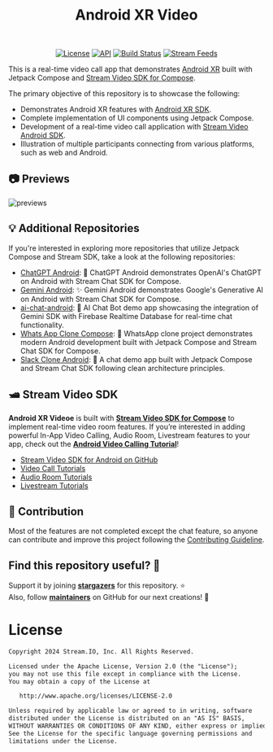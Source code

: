 <h1 align="center">Android XR Video</h1></br>

<p align="center">
  <a href="https://opensource.org/licenses/Apache-2.0"><img alt="License" src="https://img.shields.io/badge/License-Apache%202.0-blue.svg"/></a>
  <a href="https://android-arsenal.com/api?level=21"><img alt="API" src="https://img.shields.io/badge/API-21%2B-brightgreen.svg?style=flat"/></a>
  <a href="https://github.com/GetStream/android-xr-video/actions/workflows/android.yml"><img alt="Build Status" src="https://github.com/GetStream/android-xr-video/actions/workflows/android.yml/badge.svg"/></a>
  <a href="https://getstream.io?utm_source=Github&utm_medium=Jaewoong_OSS&utm_content=Developer&utm_campaign=Github_Aug2024_Jaewoong_Android_XR&utm_term=DevRelOss"><img src="https://img.shields.io/endpoint?url=https://gist.githubusercontent.com/HayesGordon/e7f3c4587859c17f3e593fd3ff5b13f4/raw/11d9d9385c9f34374ede25f6471dc743b977a914/badge.json" alt="Stream Feeds"></a>
</p>

This is a real-time video call app that demonstrates [Android XR](https://www.android.com/xr/) built with Jetpack Compose and [Stream Video SDK for Compose](https://getstream.io/video/docs/android?utm_source=Github&utm_medium=Jaewoong_OSS&utm_content=Developer&utm_campaign=Github_Aug2024_Jaewoong_Android_XR&utm_term=DevRelOss).

The primary objective of this repository is to showcase the following:

- Demonstrates Android XR features with [Android XR SDK](https://developer.android.com/develop/xr).
- Complete implementation of UI components using Jetpack Compose.
- Development of a real-time video call application with [Stream Video Android SDK](https://getstream.io/video/sdk/android/tutorial/video-calling/?utm_source=Github&utm_medium=Jaewoong_OSS&utm_content=Developer&utm_campaign=Github_Aug2024_Jaewoong_Android_XR&utm_term=DevRelOss).
- Illustration of multiple participants connecting from various platforms, such as web and Android.

## 📷 Previews

![previews](previews/gif0.gif)

## :bulb: Additional Repositories

If you're interested in exploring more repositories that utilize Jetpack Compose and Stream SDK, take a look at the following repositories:

- [ChatGPT Android](https://github.com/skydoves/chatgpt-android): 📱 ChatGPT Android demonstrates OpenAI's ChatGPT on Android with Stream Chat SDK for Compose.
- [Gemini Android](https://github.com/skydoves/gemini-android): ✨ Gemini Android demonstrates Google's Generative AI on Android with Stream Chat SDK for Compose.
- [ai-chat-android](https://github.com/GetStream/ai-chat-android): 💬 AI Chat Bot demo app showcasing the integration of Gemini SDK with Firebase Realtime Database for real-time chat functionality.
- [Whats App Clone Compose](https://github.com/getStream/whatsApp-clone-compose): 📱 WhatsApp clone project demonstrates modern Android development built with Jetpack Compose and Stream Chat SDK for Compose.
- [Slack Clone Android](https://github.com/GetStream/stream-slack-clone-android): 📱 A chat demo app built with Jetpack Compose and Stream Chat SDK following clean architecture principles.

## 🛥 Stream Video SDK

**Android XR Videoe** is built with __[Stream Video SDK for Compose](https://getstream.io/video/docs/android?utm_source=Github&utm_medium=Jaewoong_OSS&utm_content=Developer&utm_campaign=Github_Aug2024_Jaewoong_Android_XR&utm_term=DevRelOss)__ to implement real-time video room features.
If you’re interested in adding powerful In-App Video Calling, Audio Room, Livestream features to your app, check out the __[Android Video Calling Tutorial](https://getstream.io/video/docs/android/tutorials/video-calling?utm_source=Github&utm_medium=Jaewoong_OSS&utm_content=Developer&utm_campaign=Github_Aug2024_Jaewoong_Android_XR&utm_term=DevRelOss)__!

- [Stream Video SDK for Android on GitHub](https://github.com/getStream/stream-video-android)
- [Video Call Tutorials](https://getstream.io/video/docs/android/tutorials/video-calling?utm_source=Github&utm_medium=Jaewoong_OSS&utm_content=Developer&utm_campaign=Github_Aug2024_Jaewoong_Android_XR&utm_term=DevRelOss)
- [Audio Room Tutorials](https://getstream.io/video/docs/android/tutorials/audio-room?utm_source=Github&utm_medium=Jaewoong_OSS&utm_content=Developer&utm_campaign=Github_Aug2024_Jaewoong_Android_XR&utm_term=DevRelOss)
- [Livestream Tutorials](https://getstream.io/video/docs/android/tutorials/livestream/?utm_source=Github&utm_medium=Jaewoong_OSS&utm_content=Developer&utm_campaign=Github_Aug2024_Jaewoong_Android_XR&utm_term=DevRelOss)

## 🤝 Contribution

Most of the features are not completed except the chat feature, so anyone can contribute and improve this project following the [Contributing Guideline](https://github.com/GetStream/android-xr-video/blob/main/CONTRIBUTING.md).

## Find this repository useful? 💙
Support it by joining __[stargazers](https://github.com/GetStream/android-xr-video/stargazers)__ for this repository. :star: <br>
Also, follow __[maintainers](https://github.com/skydoves)__ on GitHub for our next creations! 🤩

# License
```xml
Copyright 2024 Stream.IO, Inc. All Rights Reserved.

Licensed under the Apache License, Version 2.0 (the "License");
you may not use this file except in compliance with the License.
You may obtain a copy of the License at

   http://www.apache.org/licenses/LICENSE-2.0

Unless required by applicable law or agreed to in writing, software
distributed under the License is distributed on an "AS IS" BASIS,
WITHOUT WARRANTIES OR CONDITIONS OF ANY KIND, either express or implied.
See the License for the specific language governing permissions and
limitations under the License.
```
